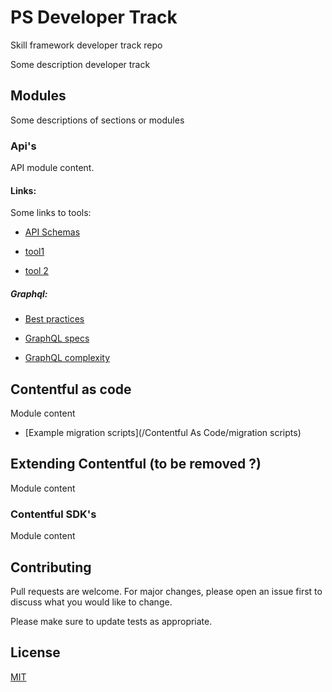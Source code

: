 # PS Developer Track
Skill framework developer track repo

Some description developer track

## Modules

Some descriptions of sections or modules

### Api's

API module content.

#### Links:

Some links to tools:

* [API Schemas](https://github.com/rodrigo-contentful/apis-schemas)

* [tool1](https://www.apollographql.com/docs/react/data/operation-best-practices/)

* [tool 2](https://36-concepts-graphql.netlify.app/specs)

##### Graphql:
* [Best practices](https://www.apollographql.com/docs/react/data/operation-best-practices/)

* [GraphQL specs](https://36-concepts-graphql.netlify.app/specs)

* [GraphQL complexity](https://Internal.wiki.link)

## Contentful as code

Module content

* [Example migration scripts](/Contentful As Code/migration scripts)

## Extending Contentful (to be removed ?)

Module content

### Contentful SDK's

Module content

## Contributing
Pull requests are welcome. For major changes, please open an issue first to discuss what you would like to change.

Please make sure to update tests as appropriate.

## License
[MIT](https://choosealicense.com/licenses/mit/)
